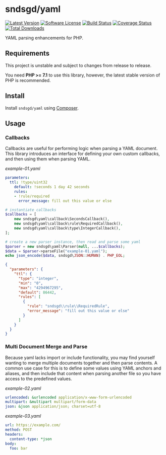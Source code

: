 # sndsgd/yaml

[![Latest Version](https://img.shields.io/github/release/sndsgd/yaml.svg?style=flat-square)](https://github.com/sndsgd/yaml/releases)
[![Software License](https://img.shields.io/badge/license-MIT-brightgreen.svg?style=flat-square)](https://github.com/sndsgd/yaml/LICENSE)
[![Build Status](https://img.shields.io/travis/sndsgd/yaml/master.svg?style=flat-square)](https://travis-ci.org/sndsgd/yaml)
[![Coverage Status](https://img.shields.io/coveralls/sndsgd/yaml.svg?style=flat-square)](https://coveralls.io/r/sndsgd/yaml?branch=master)
[![Total Downloads](https://img.shields.io/packagist/dt/sndsgd/yaml.svg?style=flat-square)](https://packagist.org/packages/sndsgd/yaml)

YAML parsing enhancements for PHP.


## Requirements

This project is unstable and subject to changes from release to release.

You need **PHP >= 7.1** to use this library, however, the latest stable version of PHP is recommended.


## Install

Install `sndsgd/yaml` using [Composer](https://getcomposer.org/).


## Usage


### Callbacks

Callbacks are useful for performing logic when parsing a YAML document. This library introduces an interface for defining your own custom callbacks, and then using them when parsing YAML.

_example-01.yaml_
```yaml
parameters:
  ttl: !type/uint32
    default: !seconds 1 day 42 seconds
    rules:
    - !rule/required
      error_message: fill out this value or else
```

```php
# instantiate callbacks
$callbacks = [
    new sndsgd\yaml\callback\SecondsCallback(),
    new sndsgd\yaml\callback\rule\RequiredCallback(),
    new sndsgd\yaml\callback\type\IntegerCallback(),
];

# create a new parser instance, then read and parse some yaml
$parser = new sndsgd\yaml\Parser(null, ...$callbacks);
$data = $parser->parseFile("example-01.yaml");
echo json_encode($data, sndsgd\JSON::HUMAN) . PHP_EOL;
```
```json
{
  "parameters": {
    "ttl": {
      "type": "integer",
      "min": "0",
      "max": "4294967295",
      "default": 86442,
      "rules": [
        {
          "rule": "sndsgd\\rule\\RequiredRule",
          "error_message": "fill out this value or else"
        }
      ]
    }
  }
}
```


### Multi Document Merge and Parse

Because yaml lacks import or include functionality, you may find yourself wanting to merge multiple documents together and then parse contents. A common use case for this is to define some values using YAML anchors and aliases, and then include that content when parsing another file so you have access to the predefined values.

_example-02.yaml_
```yaml
urlencoded: &urlencoded application/x-www-form-urlencoded
multipart: &multipart multipart/form-data
json: &json application/json; charset=utf-8
```

_example-03.yaml_
```yaml
url: https://example.com/
method: POST
headers:
  content-type: *json
body:
  foo: bar
```

